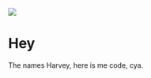 ![](https://tenor.com/view/large-duck-cute-giant-duck-huge-duck-gif-17586378.gif)

# Hey
The names Harvey, here is me code, cya.
